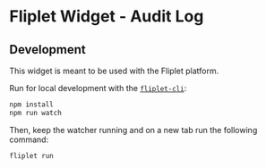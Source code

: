 # Fliplet Widget - Audit Log

## Development

This widget is meant to be used with the Fliplet platform.

Run for local development with the [`fliplet-cli`](https://github.com/Fliplet/fliplet-cli):

```bash
npm install
npm run watch
```

Then, keep the watcher running and on a new tab run the following command:

```bash
fliplet run
```
